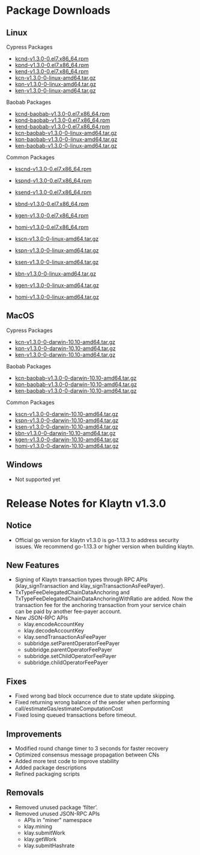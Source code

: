 # Package Downloads <a id="package-downloads"></a>

## Linux <a id="linux"></a>

Cypress Packages
- [kcnd-v1.3.0-0.el7.x86_64.rpm](http://packages.klaytn.net/klaytn/v1.3.0/kcnd-v1.3.0-0.el7.x86_64.rpm)
- [kpnd-v1.3.0-0.el7.x86_64.rpm](http://packages.klaytn.net/klaytn/v1.3.0/kpnd-v1.3.0-0.el7.x86_64.rpm)
- [kend-v1.3.0-0.el7.x86_64.rpm](http://packages.klaytn.net/klaytn/v1.3.0/kend-v1.3.0-0.el7.x86_64.rpm)
- [kcn-v1.3.0-0-linux-amd64.tar.gz](http://packages.klaytn.net/klaytn/v1.3.0/kcn-v1.3.0-0-linux-amd64.tar.gz)
- [kpn-v1.3.0-0-linux-amd64.tar.gz](http://packages.klaytn.net/klaytn/v1.3.0/kpn-v1.3.0-0-linux-amd64.tar.gz)
- [ken-v1.3.0-0-linux-amd64.tar.gz](http://packages.klaytn.net/klaytn/v1.3.0/ken-v1.3.0-0-linux-amd64.tar.gz)

Baobab Packages
- [kcnd-baobab-v1.3.0-0.el7.x86_64.rpm](http://packages.klaytn.net/klaytn/v1.3.0/kcnd-baobab-v1.3.0-0.el7.x86_64.rpm)
- [kpnd-baobab-v1.3.0-0.el7.x86_64.rpm](http://packages.klaytn.net/klaytn/v1.3.0/kpnd-baobab-v1.3.0-0.el7.x86_64.rpm)
- [kend-baobab-v1.3.0-0.el7.x86_64.rpm](http://packages.klaytn.net/klaytn/v1.3.0/kend-baobab-v1.3.0-0.el7.x86_64.rpm)
- [kcn-baobab-v1.3.0-0-linux-amd64.tar.gz](http://packages.klaytn.net/klaytn/v1.3.0/kcn-baobab-v1.3.0-0-linux-amd64.tar.gz)
- [kpn-baobab-v1.3.0-0-linux-amd64.tar.gz](http://packages.klaytn.net/klaytn/v1.3.0/kpn-baobab-v1.3.0-0-linux-amd64.tar.gz)
- [ken-baobab-v1.3.0-0-linux-amd64.tar.gz](http://packages.klaytn.net/klaytn/v1.3.0/ken-baobab-v1.3.0-0-linux-amd64.tar.gz)

Common Packages
- [kscnd-v1.3.0-0.el7.x86_64.rpm](http://packages.klaytn.net/klaytn/v1.3.0/kscnd-v1.3.0-0.el7.x86_64.rpm)
- [kspnd-v1.3.0-0.el7.x86_64.rpm](http://packages.klaytn.net/klaytn/v1.3.0/kspnd-v1.3.0-0.el7.x86_64.rpm)
- [ksend-v1.3.0-0.el7.x86_64.rpm](http://packages.klaytn.net/klaytn/v1.3.0/ksend-v1.3.0-0.el7.x86_64.rpm)
- [kbnd-v1.3.0-0.el7.x86_64.rpm](http://packages.klaytn.net/klaytn/v1.3.0/kbnd-v1.3.0-0.el7.x86_64.rpm)
- [kgen-v1.3.0-0.el7.x86_64.rpm](http://packages.klaytn.net/klaytn/v1.3.0/kgen-v1.3.0-0.el7.x86_64.rpm)
- [homi-v1.3.0-0.el7.x86_64.rpm](http://packages.klaytn.net/klaytn/v1.3.0/homi-v1.3.0-0.el7.x86_64.rpm)

- [kscn-v1.3.0-0-linux-amd64.tar.gz](http://packages.klaytn.net/klaytn/v1.3.0/kscn-v1.3.0-0-linux-amd64.tar.gz)
- [kspn-v1.3.0-0-linux-amd64.tar.gz](http://packages.klaytn.net/klaytn/v1.3.0/kspn-v1.3.0-0-linux-amd64.tar.gz)
- [ksen-v1.3.0-0-linux-amd64.tar.gz](http://packages.klaytn.net/klaytn/v1.3.0/ksen-v1.3.0-0-linux-amd64.tar.gz)
- [kbn-v1.3.0-0-linux-amd64.tar.gz](http://packages.klaytn.net/klaytn/v1.3.0/kbn-v1.3.0-0-linux-amd64.tar.gz)
- [kgen-v1.3.0-0-linux-amd64.tar.gz](http://packages.klaytn.net/klaytn/v1.3.0/kgen-v1.3.0-0-linux-amd64.tar.gz)
- [homi-v1.3.0-0-linux-amd64.tar.gz](http://packages.klaytn.net/klaytn/v1.3.0/homi-v1.3.0-0-linux-amd64.tar.gz)


## MacOS <a id="macos"></a>

Cypress Packages
- [kcn-v1.3.0-0-darwin-10.10-amd64.tar.gz](http://packages.klaytn.net/klaytn/v1.3.0/kcn-v1.3.0-0-darwin-10.10-amd64.tar.gz)
- [kpn-v1.3.0-0-darwin-10.10-amd64.tar.gz](http://packages.klaytn.net/klaytn/v1.3.0/kpn-v1.3.0-0-darwin-10.10-amd64.tar.gz)
- [ken-v1.3.0-0-darwin-10.10-amd64.tar.gz](http://packages.klaytn.net/klaytn/v1.3.0/ken-v1.3.0-0-darwin-10.10-amd64.tar.gz)

Baobab Packages
- [kcn-baobab-v1.3.0-0-darwin-10.10-amd64.tar.gz](http://packages.klaytn.net/klaytn/v1.3.0/kcn-baobab-v1.3.0-0-darwin-10.10-amd64.tar.gz)
- [kpn-baobab-v1.3.0-0-darwin-10.10-amd64.tar.gz](http://packages.klaytn.net/klaytn/v1.3.0/kpn-baobab-v1.3.0-0-darwin-10.10-amd64.tar.gz)
- [ken-baobab-v1.3.0-0-darwin-10.10-amd64.tar.gz](http://packages.klaytn.net/klaytn/v1.3.0/ken-baobab-v1.3.0-0-darwin-10.10-amd64.tar.gz)

Common Packages
- [kscn-v1.3.0-0-darwin-10.10-amd64.tar.gz](http://packages.klaytn.net/klaytn/v1.3.0/kscn-v1.3.0-0-darwin-10.10-amd64.tar.gz)
- [kspn-v1.3.0-0-darwin-10.10-amd64.tar.gz](http://packages.klaytn.net/klaytn/v1.3.0/kspn-v1.3.0-0-darwin-10.10-amd64.tar.gz)
- [ksen-v1.3.0-0-darwin-10.10-amd64.tar.gz](http://packages.klaytn.net/klaytn/v1.3.0/ksen-v1.3.0-0-darwin-10.10-amd64.tar.gz)
- [kbn-v1.3.0-0-darwin-10.10-amd64.tar.gz](http://packages.klaytn.net/klaytn/v1.3.0/kbn-v1.3.0-0-darwin-10.10-amd64.tar.gz)
- [kgen-v1.3.0-0-darwin-10.10-amd64.tar.gz](http://packages.klaytn.net/klaytn/v1.3.0/kgen-v1.3.0-0-darwin-10.10-amd64.tar.gz)
- [homi-v1.3.0-0-darwin-10.10-amd64.tar.gz](http://packages.klaytn.net/klaytn/v1.3.0/homi-v1.3.0-0-darwin-10.10-amd64.tar.gz)


## Windows <a id="windows"></a>

- Not supported yet


# Release Notes for Klaytn v1.3.0 <a id="release-notes-for-klaytn-v1-3-0"></a>

## Notice <a id="notice"></a>
- Official go version for klaytn v1.3.0 is go-1.13.3 to address security issues. We recommend go-1.13.3 or higher version when building klaytn.

## New Features <a id="new-features"></a>
- Signing of Klaytn transaction types through RPC APIs (klay_signTransaction and klay_signTransactionAsFeePayer).
- TxTypeFeeDelegatedChainDataAnchoring and TxTypeFeeDelegatedChainDataAnchoringWithRatio are added. Now the transaction fee for the anchoring transaction from your service chain can be paid by another fee-payer account.
- New JSON-RPC APIs
  - klay.encodeAccountKey
  - klay.decodeAccountKey
  - klay.sendTransactionAsFeePayer
  - subbridge.setParentOperatorFeePayer
  - subbridge.parentOperatorFeePayer
  - subbridge.setChildOperatorFeePayer
  - subbridge.childOperatorFeePayer


## Fixes <a id='fixes'></a>
- Fixed wrong bad block occurrence due to state update skipping.
- Fixed returning wrong balance of the sender when performing call/estimateGas/estimateComputationCost
- Fixed losing queued transactions before timeout.

## Improvements <a id='improvements'></a>
- Modified round change timer to 3 seconds for faster recovery
- Optimized consensus message propagation between CNs
- Added more test code to improve stability
- Added package descriptions
- Refined packaging scripts

## Removals <a id='removals'></a>
- Removed unused package ‘filter’.
- Removed unused JSON-RPC APIs
  - APIs in "miner" namespace
  - klay.mining
  - klay.submitWork
  - klay.getWork
  - klay.submitHashrate
